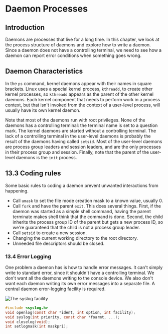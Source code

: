 # Daemon Processes

## Introduction

Daemons are processes that live for a long time. In this chapter, we look at
the process structure of daemons and explore how to write a daemon. Since a
daemon does not have a controlling terminal, we need to see how a daemon can
report error conditions when something goes wrong.

## Daemon Characteristics

In the `ps` command, kernel daemons appear with their names in square brackets. Linux
uses a special kernel process, `kthreadd`, to create other kernel processes, so
`kthreadd` appears as the parent of the other kernel daemons. Each kernel component
that needs to perform work in a process context, but that isn't invoked from
the context of a user-level process, will usually have its own kernel daemon.

Note that most of the daemons run with root privileges. None of the daemons has
a controlling terminal: the terminal name is set to a question mark. The kernel daemons
are started without a controlling terminal. The lack of a controlling terminal
in the user-level daemons is probably the result of the daemons having called `setsid`.
Most of the user-level daemons are process group leaders and session leaders, and
are the only processes in their process group and session. Finally, note that
the parent of the user-level daemons is the `init` process.

## 13.3 Coding rules

Some basic rules to coding a daemon prevent unwanted interactions from happening.

+ Call `umask` to set the file mode creation mask to a known value, usually 0.
+ Call `fork` and have the parent `exit`. This does several things. First,
  if the daemon was started as a simple shell command, having the parent terminate
  makes shell think that the command is done. Second, the child inherits the process
  group ID
  of the parent but gets a new process ID, so we're guaranteed that the child
  is not a process group leader.
+ Call `setsid` to create a new session.
+ Changing the current working directory to the root directory.
+ Unneeded file descriptors should be closed.

### 13.4 Error Logging

One problem a daemon has is how to handle error messages. It can't simply write
to standard error,
since it shouldn't have a controlling terminal. We don't want all the daemons writing
to the console device. We also don't want each daemon writing its own error messages
into a separate file.
A central daemon error-logging facility is required.

![The syslog facility](https://i.loli.net/2021/10/12/orhi3ABaTgQy2nd.png)

```c
#include <syslog.h>
void openlog(const char *ident, int option, int facility);
void syslog(int priority, const char *foarmt, ...);
void closelog(void);
int setlogmask(int maskpri);
```
